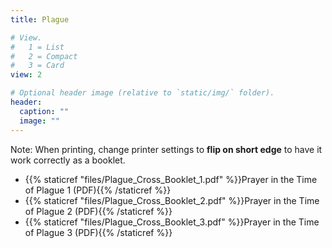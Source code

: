 ```yaml
---
title: Plague

# View.
#   1 = List
#   2 = Compact
#   3 = Card
view: 2

# Optional header image (relative to `static/img/` folder).
header:
  caption: ""
  image: ""
---
```


Note: When printing, change printer settings to **flip on short edge** to have it work correctly as a booklet.

* {{% staticref "files/Plague_Cross_Booklet_1.pdf" %}}Prayer in the Time of Plague 1  (PDF){{% /staticref %}}
* {{% staticref "files/Plague_Cross_Booklet_2.pdf" %}}Prayer in the Time of Plague 2  (PDF){{% /staticref %}}
* {{% staticref "files/Plague_Cross_Booklet_3.pdf" %}}Prayer in the Time of Plague 3  (PDF){{% /staticref %}}
